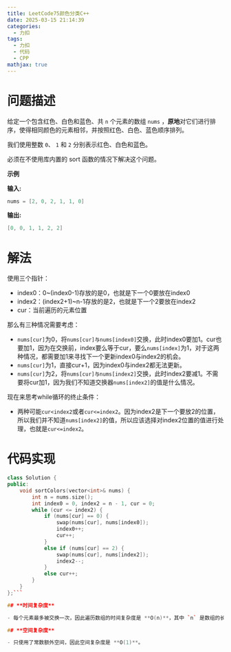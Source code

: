 ```yaml
---
title: LeetCode75颜色分类C++
date: 2025-03-15 21:14:39
categories:
  - 力扣
tags:
  - 力扣
  - 代码
  - CPP
mathjax: true
---
```


# **问题描述**

给定一个包含红色、白色和蓝色、共 `n` 个元素的数组 `nums` ，**原地**对它们进行排序，使得相同颜色的元素相邻，并按照红色、白色、蓝色顺序排列。

我们使用整数 `0`、 `1` 和 `2` 分别表示红色、白色和蓝色。

必须在不使用库内置的 sort 函数的情况下解决这个问题。

**示例**

**输入:**

```cpp
nums = [2, 0, 2, 1, 1, 0]
```

**输出:**

```cpp
[0, 0, 1, 1, 2, 2]
```


# **解法**
使用三个指针：
- index0：0~(index0-1)存放的是0，也就是下一个0要放在index0
- index2：(index2+1)~n-1存放的是2，也就是下一个2要放在index2
- cur：当前遍历的元素位置

那么有三种情况需要考虑：
- ``nums[cur]``为0，将``nums[cur]与nums[index0]``交换，此时index0要加1。cur也要加1，因为在交换前，index要么等于cur，要么``nums[index]``为1，对于这两种情况，都需要加1来寻找下一个更新index0与index2的机会。
- ``nums[cur]``为1，直接cur+1，因为index0与index2都无法更新。
- ``nums[cur]``为2，将``nums[cur]与nums[index2]``交换，此时index2要减1。不需要将cur加1，因为我们不知道交换器``nums[index2]``的值是什么情况。

现在来思考while循环的终止条件：
- 两种可能``cur<index2``或者``cur<=index2``。因为index2是下一个要放2的位置，所以我们并不知道``nums[index2]``的值，所以应该选择对index2位置的值进行处理，也就是``cur<=index2``。

# **代码实现**

```cpp
class Solution {
public:
    void sortColors(vector<int>& nums) {
        int n = nums.size();
        int index0 = 0, index2 = n - 1, cur = 0;
        while (cur <= index2) {
            if (nums[cur] == 0) {
                swap(nums[cur], nums[index0]);
                index0++;
                cur++;
            }
            else if (nums[cur] == 2) {
                swap(nums[cur], nums[index2]);
                index2--;
            }
            else cur++;
        }
    }
};```

## **时间复杂度**

- 每个元素最多被交换一次，因此遍历数组的时间复杂度是 **O(n)**，其中 `n` 是数组的长度。

## **空间复杂度**

- 只使用了常数额外空间，因此空间复杂度是 **O(1)**。
